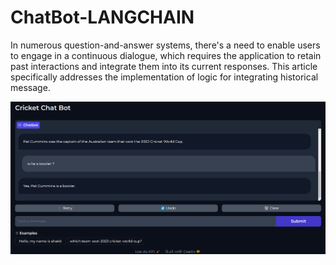 # ChatBot-LANGCHAIN
In numerous question-and-answer systems, there's a need to enable users to engage in a continuous dialogue, which requires the application to retain past interactions and integrate them into its current responses. This article specifically addresses the implementation of logic for integrating historical message.

![Alt text](chatbot.png)
